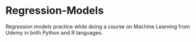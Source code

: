 # Regression-Models
Regression models practice while doing a course on Machine Learning from Udemy in both Python and R languages.
